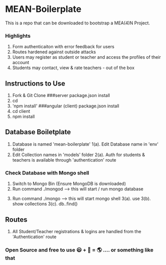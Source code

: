 # MEAN-Boilerplate

This is a repo that can be downloaded to bootstrap a MEA(4)N Project. 

### Highlights 

1. Form authenticaiton with error feedback for users
2. Routes hardened against outside attacks
3. Users may register as student or teacher and access the profiles of their account
4. Students may contact, view & rate teachers - out of the box 

## Instructions to Use

1. Fork & Git Clone <Forked Repo>
###server package.json install
2. cd <Forked Repo>  
3. 'npm install' 
###angular (client) package.json install
4. cd client
5. npm install

## Database Boiletplate

1. Database is named 'mean-boilerplate' 
  1(a). Edit Database name in 'env' folder
2. Edit Collection names in 'models' folder
  2(a). Auth for students & teachers is available through 'authentication' route
  
### Check Database with Mongo shell 
  
1. Switch to Mongo Bin (Ensure MongoDB is downloaded)
2. Run command ./mongod --> this will start / run mongo database
<!-- Open a new tab in terminal-->
3. Run command ./mongo --> this will start mongo shell
 3(a). use <database name>
 3(b). show collections
 3(c). db.<collection name>.find()

## Routes

1. All Student/Teacher registrations & logins are handled from the 'Authentication' route

### Open Source and free to use :smiley: + :hatching_chick: = :earth_americas: .... or something like that

